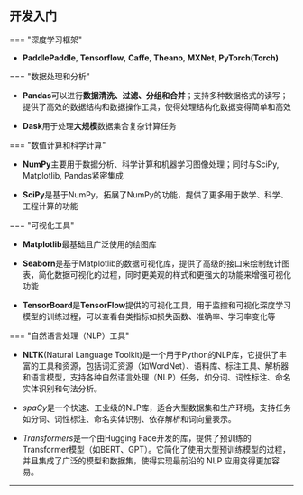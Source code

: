 ## 开发入门

=== "深度学习框架"

- **PaddlePaddle**, **Tensorflow**, **Caffe**, **Theano**, **MXNet**, **PyTorch(Torch)**

=== "数据处理和分析"

- **Pandas**可以进行**数据清洗、过滤、分组和合并**；支持多种数据格式的读写；提供了高效的数据结构和数据操作工具，使得处理结构化数据变得简单和高效

- **Dask**用于处理**大规模**数据集合复杂计算任务

=== "数值计算和科学计算"

- **NumPy**主要用于数据分析、科学计算和机器学习图像处理；同时与SciPy, Matplotlib, Pandas紧密集成

- **SciPy**是基于NumPy，拓展了NumPy的功能，提供了更多用于数学、科学、工程计算的功能

=== "可视化工具"

- **Matplotlib**最基础且广泛使用的绘图库

- **Seaborn**是基于Matplotlib的数据可视化库，提供了高级的接口来绘制统计图表，简化数据可视化的过程，同时更美观的样式和更强大的功能来增强可视化功能

- **TensorBoard**是**TensorFlow**提供的可视化工具，用于监控和可视化深度学习模型的训练过程，可以查看各类指标如损失函数、准确率、学习率变化等

=== "自然语言处理（NLP）工具"

- **NLTK**(Natural Language Toolkit)是一个用于Python的NLP库，它提供了丰富的工具和资源，包括词汇资源（如WordNet）、语料库、标注工具、解析器和语言模型，支持各种自然语言处理（NLP）任务，如分词、词性标注、命名实体识别和句法分析。

- *spaCy*是一个快速、工业级的NLP库，适合大型数据集和生产环境，支持任务如分词、词性标注、命名实体识别、依存解析和词向量表示。

- *Transformers*是一个由Hugging Face开发的库，提供了预训练的Transformer模型（如BERT、GPT）。它简化了使用大型预训练模型的过程，并且集成了广泛的模型和数据集，使得实现最前沿的 NLP 应用变得更加容易。

---


